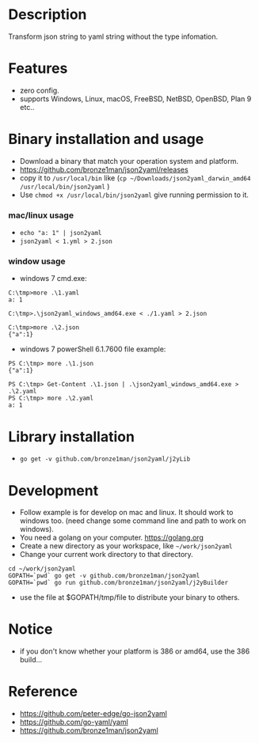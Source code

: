 Description
===================
Transform json string to yaml string without the type infomation.

Features
====================
* zero config.
* supports Windows, Linux, macOS, FreeBSD, NetBSD, OpenBSD, Plan 9 etc..

Binary installation and usage
====================
* Download a binary that match your operation system and platform.
* https://github.com/bronze1man/json2yaml/releases
* copy it to `/usr/local/bin` like (`cp ~/Downloads/json2yaml_darwin_amd64 /usr/local/bin/json2yaml` )
* Use `chmod +x /usr/local/bin/json2yaml` give running permission to it.

### mac/linux usage
* `echo "a: 1" | json2yaml`
* `json2yaml < 1.yml > 2.json`

### window usage
* windows 7 cmd.exe:
```
C:\tmp>more .\1.yaml
a: 1

C:\tmp>.\json2yaml_windows_amd64.exe < ./1.yaml > 2.json

C:\tmp>more .\2.json
{"a":1}
```

* windows 7 powerShell 6.1.7600 file example:
```
PS C:\tmp> more .\1.json
{"a":1}

PS C:\tmp> Get-Content .\1.json | .\json2yaml_windows_amd64.exe > .\2.yaml
PS C:\tmp> more .\2.yaml
a: 1
```

Library installation
====================
* `go get -v github.com/bronze1man/json2yaml/j2yLib`


Development
==================
* Follow example is for develop on mac and linux. It should work to windows too. (need change some command line and path to work on windows).
* You need a golang on your computer. https://golang.org
* Create a new directory as your workspace, like `~/work/json2yaml`
* Change your current work directory to that directory.

```
cd ~/work/json2yaml
GOPATH=`pwd` go get -v github.com/bronze1man/json2yaml
GOPATH=`pwd` go run github.com/bronze1man/json2yaml/j2yBuilder
```
* use the file at $GOPATH/tmp/file to distribute your binary to others.



Notice
=====================
* if you don't know whether your platform is 386 or amd64, use the 386 build...

Reference
====================
* https://github.com/peter-edge/go-json2yaml
* https://github.com/go-yaml/yaml
* https://github.com/bronze1man/json2yaml